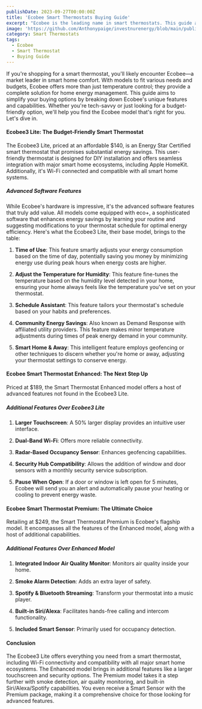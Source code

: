 ```yaml
---
publishDate: 2023-09-27T00:00:00Z
title: 'Ecobee Smart Thermostats Buying Guide'
excerpt: "Ecobee is the leading name in smart thermostats. This guide aims to simplify your buying options by breaking down Ecobee's unique features and capabilities."
image: 'https://github.com/Anthonypaige/investnurenergy/blob/main/public/images/cover-art/THRM-2-cover-art.png?raw=true'
category: Smart Thermostats
tags:
  - Ecobee
  - Smart Thermostat
  - Buying Guide
---
```

If you're shopping for a smart thermostat, you'll likely encounter Ecobee—a market leader in smart home comfort. With models to fit various needs and budgets, Ecobee offers more than just temperature control; they provide a complete solution for home energy management. This guide aims to simplify your buying options by breaking down Ecobee's unique features and capabilities. Whether you're tech-savvy or just looking for a budget-friendly option, we'll help you find the Ecobee model that's right for you. Let's dive in.

#### **Ecobee3 Lite: The Budget-Friendly Smart Thermostat**

The Ecobee3 Lite, priced at an affordable $140, is an Energy Star Certified smart thermostat that promises substantial energy savings. This user-friendly thermostat is designed for DIY installation and offers seamless integration with major smart home ecosystems, including Apple HomeKit. Additionally, it's Wi-Fi connected and compatible with all smart home systems.

##### **Advanced Software Features**

While Ecobee's hardware is impressive, it's the advanced software features that truly add value. All models come equipped with eco+, a sophisticated software that enhances energy savings by learning your routine and suggesting modifications to your thermostat schedule for optimal energy efficiency. Here's what the Ecobee3 Lite, their base model, brings to the table:

1.  **Time of Use**: This feature smartly adjusts your energy consumption based on the time of day, potentially saving you money by minimizing energy use during peak hours when energy costs are higher.

2.  **Adjust the Temperature for Humidity**: This feature fine-tunes the temperature based on the humidity level detected in your home, ensuring your home always feels like the temperature you've set on your thermostat.

3.  **Schedule Assistant**: This feature tailors your thermostat's schedule based on your habits and preferences.

4.  **Community Energy Savings**: Also known as Demand Response with affiliated utility providers. This feature makes minor temperature adjustments during times of peak energy demand in your community.

5.  **Smart Home & Away**: This intelligent feature employs geofencing or other techniques to discern whether you're home or away, adjusting your thermostat settings to conserve energy.

#### **Ecobee Smart Thermostat Enhanced: The Next Step Up**

Priced at $189, the Smart Thermostat Enhanced model offers a host of advanced features not found in the Ecobee3 Lite.

##### **Additional Features Over Ecobee3 Lite**

1.  **Larger Touchscreen**: A 50% larger display provides an intuitive user interface.

2.  **Dual-Band Wi-Fi**: Offers more reliable connectivity.

3.  **Radar-Based Occupancy Sensor**: Enhances geofencing capabilities.

4.  **Security Hub Compatibility**: Allows the addition of window and door sensors with a monthly security service subscription.

5.  **Pause When Open**: If a door or window is left open for 5 minutes, Ecobee will send you an alert and automatically pause your heating or cooling to prevent energy waste.

#### **Ecobee Smart Thermostat Premium: The Ultimate Choice**

Retailing at $249, the Smart Thermostat Premium is Ecobee's flagship model. It encompasses all the features of the Enhanced model, along with a host of additional capabilities.

##### **Additional Features Over Enhanced Model**

1.  **Integrated Indoor Air Quality Monitor**: Monitors air quality inside your home.

2.  **Smoke Alarm Detection**: Adds an extra layer of safety.

3.  **Spotify & Bluetooth Streaming**: Transform your thermostat into a music player.

4.  **Built-in Siri/Alexa**: Facilitates hands-free calling and intercom functionality.

5.  **Included Smart Sensor**: Primarily used for occupancy detection.

#### **Conclusion**

The Ecobee3 Lite offers everything you need from a smart thermostat, including Wi-Fi connectivity and compatibility with all major smart home ecosystems. The Enhanced model brings in additional features like a larger touchscreen and security options. The Premium model takes it a step further with smoke detection, air quality monitoring, and built-in Siri/Alexa/Spotify capabilities. You even receive a Smart Sensor with the Premium package, making it a comprehensive choice for those looking for advanced features.